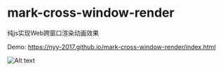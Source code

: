 # mark-cross-window-render

纯js实现Web跨窗口渲染动画效果

Demo: https://nyy-2017.github.io/mark-cross-window-render/index.html

![Alt text](preview.gif)